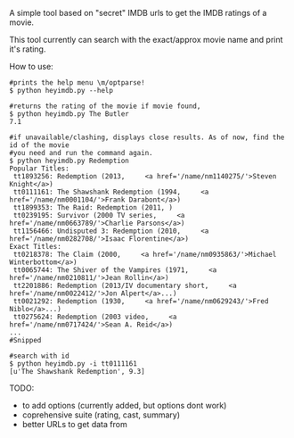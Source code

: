 A simple tool based on "secret" IMDB urls to get the IMDB ratings of a movie.

This tool currently can search with the exact/approx movie name and print it's
rating.

How to use:

    #prints the help menu \m/optparse!
    $ python heyimdb.py --help

    #returns the rating of the movie if movie found, 
    $ python heyimdb.py The Butler
    7.1

    #if unavailable/clashing, displays close results. As of now, find the id of the movie 
    #you need and run the command again. 
    $ python heyimdb.py Redemption 
    Popular Titles:
     tt1893256: Redemption (2013,     <a href='/name/nm1140275/'>Steven Knight</a>)
     tt0111161: The Shawshank Redemption (1994,     <a href='/name/nm0001104/'>Frank Darabont</a>)
     tt1899353: The Raid: Redemption (2011, )
     tt0239195: Survivor (2000 TV series,     <a href='/name/nm0663789/'>Charlie Parsons</a>)
     tt1156466: Undisputed 3: Redemption (2010,     <a href='/name/nm0282708/'>Isaac Florentine</a>)
    Exact Titles:
     tt0218378: The Claim (2000,     <a href='/name/nm0935863/'>Michael Winterbottom</a>)
     tt0065744: The Shiver of the Vampires (1971,     <a href='/name/nm0210811/'>Jean Rollin</a>)
     tt2201886: Redemption (2013/IV documentary short,     <a href='/name/nm0022412/'>Jon Alpert</a>...)
     tt0021292: Redemption (1930,     <a href='/name/nm0629243/'>Fred Niblo</a>...)
     tt0275624: Redemption (2003 video,     <a href='/name/nm0717424/'>Sean A. Reid</a>)
    ...
    #Snipped

    #search with id
    $ python heyimdb.py -i tt0111161
    [u'The Shawshank Redemption', 9.3] 
   


TODO:
 - to add options (currently added, but options dont work)
 - coprehensive suite (rating, cast, summary)
 - better URLs to get data from
